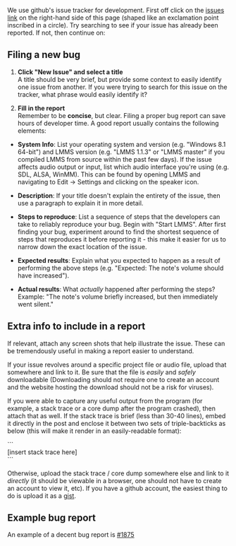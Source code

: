 We use github's issue tracker for development. First off click on the [issues link](https://github.com/LMMS/lmms/issues) on the right-hand side of this page (shaped like an exclamation point inscribed in a circle). Try searching to see if your issue has already been reported. If not, then continue on:

Filing a new bug
------

1. **Click "New Issue" and select a title**  
A title should be very brief, but provide some context to easily identify one issue from another. If you were trying to search for this issue on the tracker, what phrase would easily identify it?

2. **Fill in the report**  
Remember to be **concise**, but clear. Filing a proper bug report can save hours of developer time. A good report usually contains the following elements:

* **System Info**: List your operating system and version (e.g. "Windows 8.1 64-bit") and LMMS version (e.g. "LMMS 1.1.3" or "LMMS master" if you compiled LMMS from source within the past few days). If the issue affects audio output or input, list which audio interface you're using (e.g. SDL, ALSA, WinMM). This can be found by opening LMMS and navigating to Edit -> Settings and clicking on the speaker icon.

* **Description**: If your title doesn't explain the entirety of the issue, then use a paragraph to explain it in more detail.

* **Steps to reproduce**: List a sequence of steps that the developers can take to reliably reproduce your bug. Begin with "Start LMMS". After first finding your bug, experiment around to find the shortest sequence of steps that reproduces it before reporting it - this make it easier for us to narrow down the exact location of the issue.

* **Expected results**: Explain what you expected to happen as a result of performing the above steps (e.g. "Expected: The note's volume should have increased").

* **Actual results**: What *actually* happened after performing the steps? Example: "The note's volume briefly increased, but then immediately went silent."

Extra info to include in a report
------
If relevant, attach any screen shots that help illustrate the issue. These can be tremendously useful in making a report easier to understand.  

If your issue revolves around a specific project file or audio file, upload that somewhere and link to it. Be sure that the file is *easily* and *safely* downloadable (Downloading should not require one to create an account and the website hosting the download should not be a risk for viruses).  

If you were able to capture any useful output from the program (for example, a stack trace or a core dump after the program crashed), then attach that as well. If the stack trace is brief (less than 30-40 lines), embed it directly in the post and enclose it between two sets of triple-backticks as below (this will make it render in an easily-readable format):

\`\`\`  
[insert stack trace here]  
\`\`\`  

Otherwise, upload the stack trace / core dump somewhere else and link to it *directly* (it should be viewable in a browser, one should not have to create an account to view it, etc). If you have a github account, the easiest thing to do is upload it as a [gist](https://gist.github.com/).

Example bug report
------
An example of a decent bug report is [#1875](https://github.com/LMMS/lmms/issues/1875)